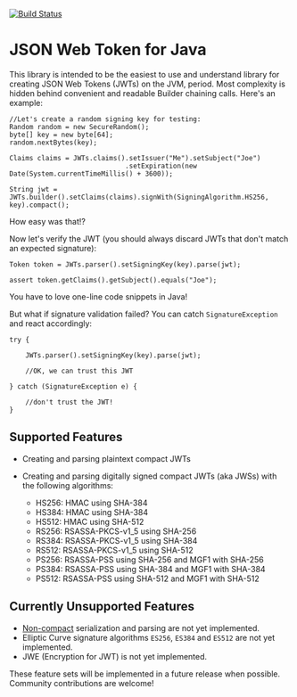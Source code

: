 [![Build Status](https://travis-ci.org/jwtk/jjwt.svg?branch=master)](https://travis-ci.org/jwtk/jjwt)

# JSON Web Token for Java

This library is intended to be the easiest to use and understand library for creating JSON Web Tokens (JWTs) on the JVM, period.  Most complexity is hidden behind convenient and readable Builder chaining calls.  Here's an example:

    //Let's create a random signing key for testing:
    Random random = new SecureRandom();
    byte[] key = new byte[64];
    random.nextBytes(key);

    Claims claims = JWTs.claims().setIssuer("Me").setSubject("Joe")
                                 .setExpiration(new Date(System.currentTimeMillis() + 3600));

    String jwt = JWTs.builder().setClaims(claims).signWith(SigningAlgorithm.HS256, key).compact();

How easy was that!?

Now let's verify the JWT (you should always discard JWTs that don't match an expected signature):

    Token token = JWTs.parser().setSigningKey(key).parse(jwt);

    assert token.getClaims().getSubject().equals("Joe");

You have to love one-line code snippets in Java!

But what if signature validation failed?  You can catch `SignatureException` and react accordingly:

    try {

        JWTs.parser().setSigningKey(key).parse(jwt);

        //OK, we can trust this JWT

    } catch (SignatureException e) {

        //don't trust the JWT!
    }

## Supported Features

* Creating and parsing plaintext compact JWTs

* Creating and parsing digitally signed compact JWTs (aka JWSs) with the following algorithms:
    * HS256: HMAC using SHA-384
    * HS384: HMAC using SHA-384
    * HS512: HMAC using SHA-512
    * RS256: RSASSA-PKCS-v1_5 using SHA-256
    * RS384: RSASSA-PKCS-v1_5 using SHA-384
    * RS512: RSASSA-PKCS-v1_5 using SHA-512
    * PS256: RSASSA-PSS using SHA-256 and MGF1 with SHA-256
    * PS384: RSASSA-PSS using SHA-384 and MGF1 with SHA-384
    * PS512: RSASSA-PSS using SHA-512 and MGF1 with SHA-512

## Currently Unsupported Features

* [Non-compact](https://tools.ietf.org/html/draft-ietf-jose-json-web-signature-31#section-7.2) serialization and parsing are not yet implemented.
* Elliptic Curve signature algorithms `ES256`, `ES384` and `ES512` are not yet implemented.
* JWE (Encryption for JWT) is not yet implemented.

These feature sets will be implemented in a future release when possible.  Community contributions are welcome!
